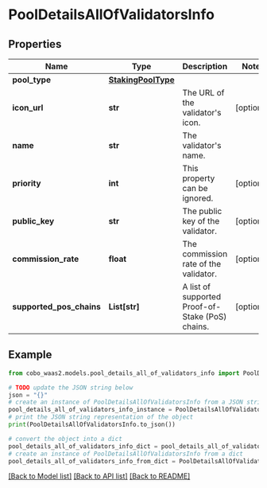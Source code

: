 # PoolDetailsAllOfValidatorsInfo


## Properties

Name | Type | Description | Notes
------------ | ------------- | ------------- | -------------
**pool_type** | [**StakingPoolType**](StakingPoolType.md) |  | 
**icon_url** | **str** | The URL of the validator&#39;s icon. | [optional] 
**name** | **str** | The validator&#39;s name. | 
**priority** | **int** | This property can be ignored. | [optional] 
**public_key** | **str** | The public key of the validator. | [optional] 
**commission_rate** | **float** | The commission rate of the validator. | [optional] 
**supported_pos_chains** | **List[str]** | A list of supported Proof-of-Stake (PoS) chains. | [optional] 

## Example

```python
from cobo_waas2.models.pool_details_all_of_validators_info import PoolDetailsAllOfValidatorsInfo

# TODO update the JSON string below
json = "{}"
# create an instance of PoolDetailsAllOfValidatorsInfo from a JSON string
pool_details_all_of_validators_info_instance = PoolDetailsAllOfValidatorsInfo.from_json(json)
# print the JSON string representation of the object
print(PoolDetailsAllOfValidatorsInfo.to_json())

# convert the object into a dict
pool_details_all_of_validators_info_dict = pool_details_all_of_validators_info_instance.to_dict()
# create an instance of PoolDetailsAllOfValidatorsInfo from a dict
pool_details_all_of_validators_info_from_dict = PoolDetailsAllOfValidatorsInfo.from_dict(pool_details_all_of_validators_info_dict)
```
[[Back to Model list]](../README.md#documentation-for-models) [[Back to API list]](../README.md#documentation-for-api-endpoints) [[Back to README]](../README.md)


